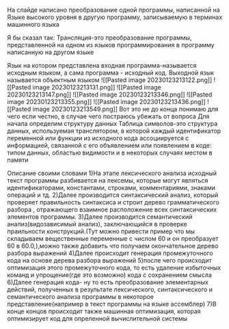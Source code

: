 На слайде написано преобразование одной программы, написанной на Языке высокого уровня в другую программу, записываемую в терминах машинного языка

Я бы сказал так: Трансляция-это преобразование программы, представленной на одном из языков программирования в программу написанную на другом языке

Язык на котором представлена входная программа-называется исходным языком, а сама программа - исходный код. Выходной язык называется объектным языком
![[Pasted image 20230123213122.png]]
![[Pasted image 20230123213131.png]]
![[Pasted image 20230123213147.png]]
![[Pasted image 20230123213346.png]]
![[Pasted image 20230123213355.png]]
![[Pasted image 20230123213436.png]]
![[Pasted image 20230123213549.png]]
Вот это не до конца понимаю для чего если честно, в случае чего постраюсь убежать от вопроса
Для начала определим структуру данных Таблица символов-это структура данных, используемая транслятором, в которой каждый идентификатор переменной или функции из исходного кода ассоциируется с информацией, связанной с его объявлением или появлением в коде: типом данных, областью видимости и в некоторых случаях местом в памяти

Описание своими словами
1)На этапе лексического анализа исходный текст программы разбивается на лексемы, которые могут являться идентификаторами, константами, строками, комментариями, знаками операций и тд. 
2)Далее производится синтаксический анализ, который проверяет правильность синтаксиса и строит дерево грамматического разбора , отражающего взаимное расположение всех синтаксических элементов программы.
3)Далее производится семантический анализ(видозависимый анализ), заключающийся в проверке праильности конструкций.(Тут можно привести пример что мы складываем вещественные переменные с числом 60 и он преобразует 60 в 60.0,),можно также добавить что получаем окончательное дерево разбора выражений
4)Далее происходит генерация промежуточного кода на основе дерева разбора выражений
5)после чего происходит оптимизация этого промежуточного кода, то есть удаление избыточных команд и упрощение(где это возможно) кода с сохранением смысла
6)Далее генерация кода- ну то есть преобразование элементарных действий, полученных в результате лексического, синтаксического и семантического анализа программы в некоторое представление(например в текст программы на языке ассемблер) 
7)В конце концов происходит также машинная оптимизация, которая оптимизирует код для опреленной вычислительной системы